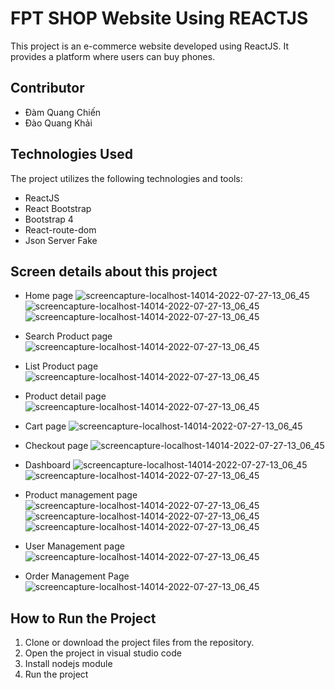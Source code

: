 # FPT SHOP Website Using REACTJS

This project is an e-commerce website developed using ReactJS. It provides a platform where users can buy phones.


## Contributor
- Đàm Quang Chiến
- Đào Quang Khải
## Technologies Used

The project utilizes the following technologies and tools:

- ReactJS
- React Bootstrap
- Bootstrap 4
- React-route-dom
- Json Server Fake
## Screen details about this project
- Home page
![screencapture-localhost-14014-2022-07-27-13_06_45](https://github.com/Chien120203/Fer201m_project/blob/main/img/Screenshot%202023-08-03%20165555.png)
![screencapture-localhost-14014-2022-07-27-13_06_45](https://github.com/Chien120203/Fer201m_project/blob/main/img/Screenshot%202023-08-03%20165604.png)
![screencapture-localhost-14014-2022-07-27-13_06_45](https://github.com/Chien120203/Fer201m_project/blob/main/img/Screenshot%202023-08-03%20165619.png)

- Search Product page
![screencapture-localhost-14014-2022-07-27-13_06_45](https://github.com/Chien120203/Fer201m_project/blob/main/img/Screenshot%202023-08-03%20170049.png)

- List Product page
![screencapture-localhost-14014-2022-07-27-13_06_45](https://github.com/Chien120203/Fer201m_project/blob/main/img/Screenshot%202023-08-03%20165706.png)

- Product detail page
![screencapture-localhost-14014-2022-07-27-13_06_45](https://github.com/Chien120203/Fer201m_project/blob/main/img/Screenshot%202023-08-03%20165722.png)

- Cart page
![screencapture-localhost-14014-2022-07-27-13_06_45](https://github.com/Chien120203/Fer201m_project/blob/main/img/Screenshot%202023-08-03%20165742.png)

- Checkout page
![screencapture-localhost-14014-2022-07-27-13_06_45](https://github.com/Chien120203/Fer201m_project/blob/main/img/Screenshot%202023-08-03%20165749.png)

- Dashboard
![screencapture-localhost-14014-2022-07-27-13_06_45](https://github.com/Chien120203/Fer201m_project/blob/main/img/Screenshot%202023-08-03%20165900.png)
![screencapture-localhost-14014-2022-07-27-13_06_45](https://github.com/Chien120203/Fer201m_project/blob/main/img/Screenshot%202023-08-03%20165913.png)
- Product management page
![screencapture-localhost-14014-2022-07-27-13_06_45](https://github.com/Chien120203/Fer201m_project/blob/main/img/Screenshot%202023-08-03%20165924.png)
![screencapture-localhost-14014-2022-07-27-13_06_45](https://github.com/Chien120203/Fer201m_project/blob/main/img/Screenshot%202023-08-03%20165939.png)
![screencapture-localhost-14014-2022-07-27-13_06_45](https://github.com/Chien120203/Fer201m_project/blob/main/img/Screenshot%202023-08-03%20165956.png)

- User Management page
![screencapture-localhost-14014-2022-07-27-13_06_45](https://github.com/Chien120203/Fer201m_project/blob/main/img/Screenshot%202023-08-03%20170016.png)

- Order Management Page
![screencapture-localhost-14014-2022-07-27-13_06_45](https://github.com/Chien120203/Fer201m_project/blob/main/img/Screenshot%202023-08-03%20170026.png)
## How to Run the Project

1. Clone or download the project files from the repository.
2. Open the project in visual studio code
3. Install nodejs module
4. Run the project


